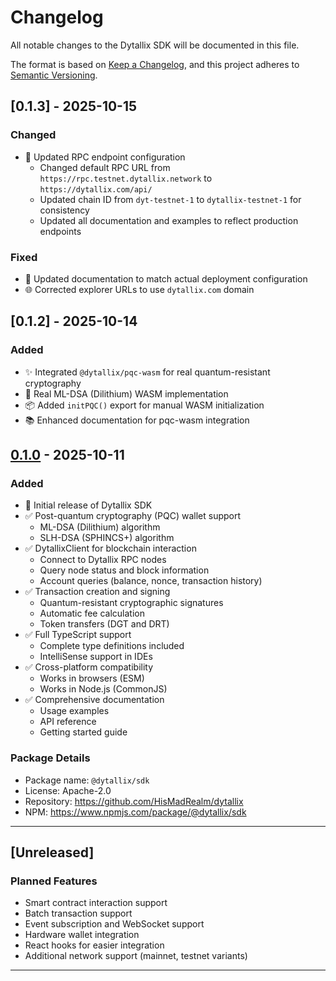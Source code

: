 # Changelog

All notable changes to the Dytallix SDK will be documented in this file.

The format is based on [Keep a Changelog](https://keepachangelog.com/en/1.0.0/),
and this project adheres to [Semantic Versioning](https://semver.org/spec/v2.0.0.html).

## [0.1.3] - 2025-10-15

### Changed
- 🔄 Updated RPC endpoint configuration
  - Changed default RPC URL from `https://rpc.testnet.dytallix.network` to `https://dytallix.com/api/`
  - Updated chain ID from `dyt-testnet-1` to `dytallix-testnet-1` for consistency
  - Updated all documentation and examples to reflect production endpoints

### Fixed
- 📝 Updated documentation to match actual deployment configuration
- 🌐 Corrected explorer URLs to use `dytallix.com` domain

## [0.1.2] - 2025-10-14

### Added
- ✨ Integrated `@dytallix/pqc-wasm` for real quantum-resistant cryptography
- 🔐 Real ML-DSA (Dilithium) WASM implementation
- 📦 Added `initPQC()` export for manual WASM initialization
- 📚 Enhanced documentation for pqc-wasm integration

## [0.1.0] - 2025-10-11

### Added
- 🎉 Initial release of Dytallix SDK
- ✅ Post-quantum cryptography (PQC) wallet support
  - ML-DSA (Dilithium) algorithm
  - SLH-DSA (SPHINCS+) algorithm
- ✅ DytallixClient for blockchain interaction
  - Connect to Dytallix RPC nodes
  - Query node status and block information
  - Account queries (balance, nonce, transaction history)
- ✅ Transaction creation and signing
  - Quantum-resistant cryptographic signatures
  - Automatic fee calculation
  - Token transfers (DGT and DRT)
- ✅ Full TypeScript support
  - Complete type definitions included
  - IntelliSense support in IDEs
- ✅ Cross-platform compatibility
  - Works in browsers (ESM)
  - Works in Node.js (CommonJS)
- ✅ Comprehensive documentation
  - Usage examples
  - API reference
  - Getting started guide

### Package Details
- Package name: `@dytallix/sdk`
- License: Apache-2.0
- Repository: https://github.com/HisMadRealm/dytallix
- NPM: https://www.npmjs.com/package/@dytallix/sdk

---

## [Unreleased]

### Planned Features
- Smart contract interaction support
- Batch transaction support
- Event subscription and WebSocket support
- Hardware wallet integration
- React hooks for easier integration
- Additional network support (mainnet, testnet variants)

---

[0.1.0]: https://github.com/DytallixHQ/dytallix-sdk/releases/tag/v0.1.0
